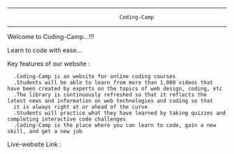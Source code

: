 --------------------------------------------------------------------------------
                                        Coding-Camp
---------------------------------------------------------------------------------
Welcome to Coding-Camp...!!!

Learn to code with ease...

Key features of our website :

      .Coding-Camp is an website for online coding courses
      .Students will be able to learn from more than 1,000 videos that have been created by experts on the topics of web design, coding, etc
      .The library is continuously refreshed so that it reflects the latest news and information on web technologies and coding so that 
      it is always right at or ahead of the curve
      .Students will practice what they have learned by taking quizzes and completing interactive code challenges
      .Coding-Camp is the place where you can learn to code, gain a new skill, and get a new job
      
Live-website Link :


